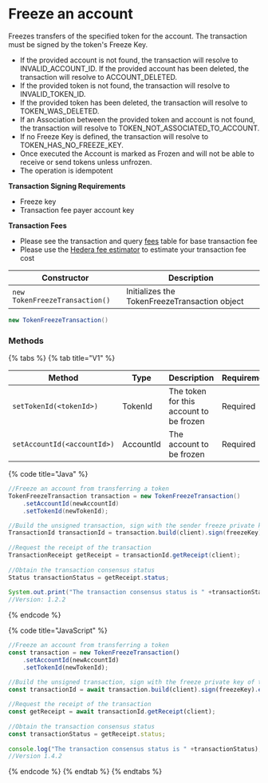 # Freeze an account

Freezes transfers of the specified token for the account. The transaction must be signed by the token's Freeze Key.

- If the provided account is not found, the transaction will resolve to INVALID\_ACCOUNT\_ID. If the provided account has been deleted, the transaction will resolve to ACCOUNT\_DELETED.
- If the provided token is not found, the transaction will resolve to INVALID\_TOKEN\_ID.
- If the provided token has been deleted, the transaction will resolve to TOKEN\_WAS\_DELETED.
- If an Association between the provided token and account is not found, the transaction will resolve to TOKEN\_NOT\_ASSOCIATED\_TO\_ACCOUNT.
- If no Freeze Key is defined, the transaction will resolve to TOKEN\_HAS\_NO\_FREEZE\_KEY.
- Once executed the Account is marked as Frozen and will not be able to receive or send tokens unless unfrozen.
- The operation is idempotent

**Transaction Signing Requirements**

- Freeze key
- Transaction fee payer account key

**Transaction Fees**

- Please see the transaction and query [fees](../../../../networks/mainnet/fees/#transaction-and-query-fees) table for base transaction fee
- Please use the [Hedera fee estimator](https://hedera.com/fees) to estimate your transaction fee cost

| Constructor                    | Description                                   |
| ------------------------------ | --------------------------------------------- |
| `new TokenFreezeTransaction()` | Initializes the TokenFreezeTransaction object |

```java
new TokenFreezeTransaction()
```

### Methods

{% tabs %}
{% tab title="V1" %}

| Method                      | Type      | Description                             | Requirement |
| --------------------------- | --------- | --------------------------------------- | ----------- |
| `setTokenId(<tokenId>)`     | TokenId   | The token for this account to be frozen | Required    |
| `setAccountId(<accountId>)` | AccountId | The account to be frozen                | Required    |

{% code title="Java" %}

```java
//Freeze an account from transferring a token
TokenFreezeTransaction transaction = new TokenFreezeTransaction()
    .setAccountId(newAccountId)
    .setTokenId(newTokenId);

//Build the unsigned transaction, sign with the sender freeze private key of the token, submit the transaction to a Hedera network
TransactionId transactionId = transaction.build(client).sign(freezeKey).execute(client);
    
//Request the receipt of the transaction
TransactionReceipt getReceipt = transactionId.getReceipt(client);
    
//Obtain the transaction consensus status
Status transactionStatus = getReceipt.status;
    
System.out.print("The transaction consensus status is " +transactionStatus);
//Version: 1.2.2
```

{% endcode %}

{% code title="JavaScript" %}

```javascript
//Freeze an account from transferring a token
const transaction = new TokenFreezeTransaction()
    .setAccountId(newAccountId)
    .setTokenId(newTokenId);

//Build the unsigned transaction, sign with the freeze private key of the token, submit the transaction to a Hedera network
const transactionId = await transaction.build(client).sign(freezeKey).execute(client);
    
//Request the receipt of the transaction
const getReceipt = await transactionId.getReceipt(client);
    
//Obtain the transaction consensus status
const transactionStatus = getReceipt.status;
    
console.log("The transaction consensus status is " +transactionStatus);
//Version 1.4.2
```

{% endcode %}
{% endtab %}
{% endtabs %}
